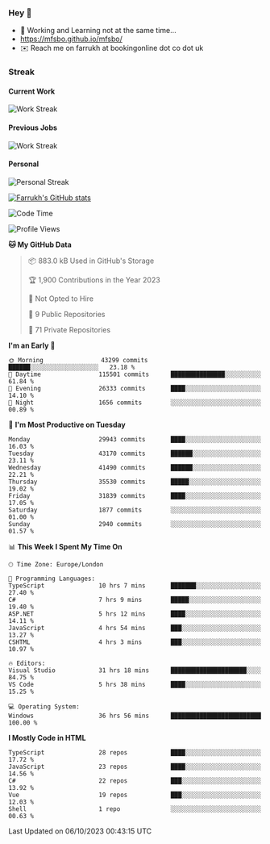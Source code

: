 ### Hey 👋

- 🏃 Working and Learning not at the same time...
- https://mfsbo.github.io/mfsbo/
- ✉️ Reach me on farrukh at bookingonline dot co dot uk

### Streak
#### Current Work
![Work Streak](https://streak-stats.demolab.com/?user=mfsbo)
#### Previous Jobs
![Work Streak](https://streak-stats.demolab.com/?user=farrukhcw)
#### Personal
![Personal Streak](https://streak-stats.demolab.com/?user=farrukhsubhani)

[![Farrukh's GitHub stats](https://github-readme-stats.vercel.app/api?username=mfsbo&hide=stars&count_private=true)](https://github.com/mfsbo/)

<!--START_SECTION:waka-->
![Code Time](http://img.shields.io/badge/Code%20Time-510%20hrs%2050%20mins-blue)

![Profile Views](http://img.shields.io/badge/Profile%20Views-0-blue)

**🐱 My GitHub Data** 

> 📦 883.0 kB Used in GitHub's Storage 
 > 
> 🏆 1,900 Contributions in the Year 2023
 > 
> 🚫 Not Opted to Hire
 > 
> 📜 9 Public Repositories 
 > 
> 🔑 71 Private Repositories 
 > 
**I'm an Early 🐤** 

```text
🌞 Morning                43299 commits       ██████░░░░░░░░░░░░░░░░░░░   23.18 % 
🌆 Daytime                115501 commits      ███████████████░░░░░░░░░░   61.84 % 
🌃 Evening                26333 commits       ████░░░░░░░░░░░░░░░░░░░░░   14.10 % 
🌙 Night                  1656 commits        ░░░░░░░░░░░░░░░░░░░░░░░░░   00.89 % 
```
📅 **I'm Most Productive on Tuesday** 

```text
Monday                   29943 commits       ████░░░░░░░░░░░░░░░░░░░░░   16.03 % 
Tuesday                  43170 commits       ██████░░░░░░░░░░░░░░░░░░░   23.11 % 
Wednesday                41490 commits       ██████░░░░░░░░░░░░░░░░░░░   22.21 % 
Thursday                 35530 commits       █████░░░░░░░░░░░░░░░░░░░░   19.02 % 
Friday                   31839 commits       ████░░░░░░░░░░░░░░░░░░░░░   17.05 % 
Saturday                 1877 commits        ░░░░░░░░░░░░░░░░░░░░░░░░░   01.00 % 
Sunday                   2940 commits        ░░░░░░░░░░░░░░░░░░░░░░░░░   01.57 % 
```


📊 **This Week I Spent My Time On** 

```text
🕑︎ Time Zone: Europe/London

💬 Programming Languages: 
TypeScript               10 hrs 7 mins       ███████░░░░░░░░░░░░░░░░░░   27.40 % 
C#                       7 hrs 9 mins        █████░░░░░░░░░░░░░░░░░░░░   19.40 % 
ASP.NET                  5 hrs 12 mins       ████░░░░░░░░░░░░░░░░░░░░░   14.11 % 
JavaScript               4 hrs 54 mins       ███░░░░░░░░░░░░░░░░░░░░░░   13.27 % 
CSHTML                   4 hrs 3 mins        ███░░░░░░░░░░░░░░░░░░░░░░   10.97 % 

🔥 Editors: 
Visual Studio            31 hrs 18 mins      █████████████████████░░░░   84.75 % 
VS Code                  5 hrs 38 mins       ████░░░░░░░░░░░░░░░░░░░░░   15.25 % 

💻 Operating System: 
Windows                  36 hrs 56 mins      █████████████████████████   100.00 % 
```

**I Mostly Code in HTML** 

```text
TypeScript               28 repos            ████░░░░░░░░░░░░░░░░░░░░░   17.72 % 
JavaScript               23 repos            ████░░░░░░░░░░░░░░░░░░░░░   14.56 % 
C#                       22 repos            ███░░░░░░░░░░░░░░░░░░░░░░   13.92 % 
Vue                      19 repos            ███░░░░░░░░░░░░░░░░░░░░░░   12.03 % 
Shell                    1 repo              ░░░░░░░░░░░░░░░░░░░░░░░░░   00.63 % 
```




 Last Updated on 06/10/2023 00:43:15 UTC
<!--END_SECTION:waka-->
<!--
**mfsbo/mfsbo** is a ✨ _special_ ✨ repository because its `README.md` (this file) appears on your GitHub profile.

Here are some ideas to get you started:

- 🔭 I’m currently working on ...
- 🌱 I’m currently learning ...
- 👯 I’m looking to collaborate on ...
- 🤔 I’m looking for help with ...
- 💬 Ask me about ...
- 📫 How to reach me: ...
- 😄 Pronouns: ...
- ⚡ Fun fact: ...
-->
